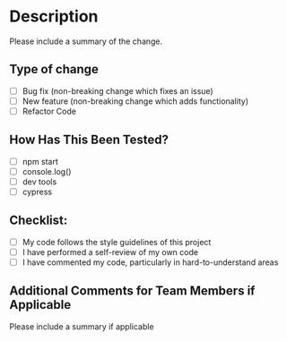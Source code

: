 # Description
Please include a summary of the change.
​
## Type of change
- [ ] Bug fix (non-breaking change which fixes an issue)
- [ ] New feature (non-breaking change which adds functionality)
- [ ] Refactor Code
​
## How Has This Been Tested?
- [ ] npm start
- [ ] console.log()
- [ ] dev tools
- [ ] cypress
​
## Checklist:
- [ ] My code follows the style guidelines of this project
- [ ] I have performed a self-review of my own code
- [ ] I have commented my code, particularly in hard-to-understand areas
​
## Additional Comments for Team Members if Applicable 
Please include a summary if applicable
